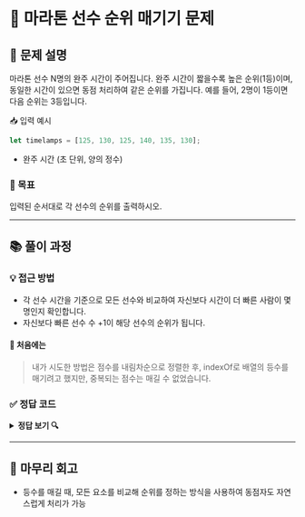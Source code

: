 # 💼 마라톤 선수 순위 매기기 문제

## 🧾 문제 설명
마라톤 선수 N명의 완주 시간이 주어집니다.
완주 시간이 짧을수록 높은 순위(1등)이며,
동일한 시간이 있으면 동점 처리하여 같은 순위를 가집니다.
예를 들어, 2명이 1등이면 다음 순위는 3등입니다.

📥 입력 예시
```js
let timelamps = [125, 130, 125, 140, 135, 130];
```
- 완주 시간 (초 단위, 양의 정수)


### 🎯 목표
입력된 순서대로 각 선수의 순위를 출력하시오.

---

## 📚 풀이 과정
### 💡 접근 방법
- 각 선수 시간을 기준으로 모든 선수와 비교하여 자신보다 시간이 더 빠른 사람이 몇 명인지 확인합니다.
- 자신보다 빠른 선수 수 +1이 해당 선수의 순위가 됩니다.

#### 🤔 처음에는
> 내가 시도한 방법은 점수를 내림차순으로 정렬한 후, indexOf로 배열의 등수를 매기려고 했지만,
중복되는 점수는 매길 수 없었습니다.

### ✅ 정답 코드
<details>
<summary>
<strong style="cursor: pointer">정답 보기 🔍</strong>
</summary> 
<pre>
<code class="language-js"> 
function solution(times){
	let answer = Array.from({length: times.length}, () => 1)
	for (let i = 0; i < times.length; i++) {
		for (let j = 0; j < times.length; j++) {
			if (times[i] < times[j]) {
				answer[i] += 1
			}
		}
	}
	return answer;
}
let times = [125, 130, 125, 140, 135, 130];
console.log(solution(times));
</code>
</pre>
</details>

---

## 📌 마무리 회고
- 등수를 매길 때, 모든 요소를 비교해 순위를 정하는 방식을 사용하여 동점자도 자연스럽게 처리가 가능